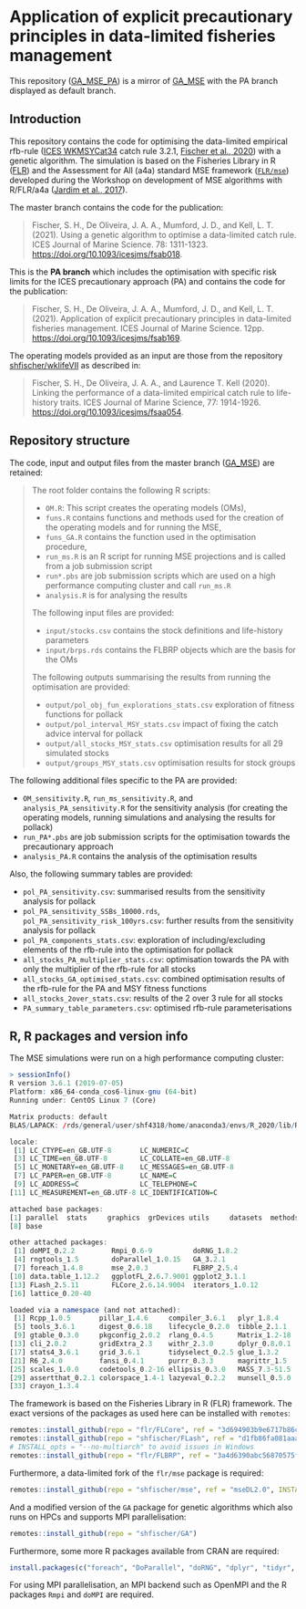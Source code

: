 Application of explicit precautionary principles in data-limited
fisheries management
================

This repository ([GA\_MSE\_PA](https://github.com/shfischer/GA_MSE_PA))
is a mirror of [GA\_MSE](https://github.com/shfischer/GA_MSE) with the
PA branch displayed as default branch.

## Introduction

This repository contains the code for optimising the data-limited
empirical rfb-rule ([ICES
WKMSYCat34](http://www.ices.dk/sites/pub/Publication%20Reports/Expert%20Group%20Report/acom/2017/WKMSYCAT34/01.%20WKMSYCAT34%20REPORT%202017.pdf)
catch rule 3.2.1, [Fischer et al.,
2020](https://doi.org/10.1093/icesjms/fsaa054)) with a genetic
algorithm. The simulation is based on the Fisheries Library in R
([FLR](http://www.flr-project.org/)) and the Assessment for All (a4a)
standard MSE framework ([`FLR/mse`](github.com/FLR/mse)) developed
during the Workshop on development of MSE algorithms with R/FLR/a4a
([Jardim et al.,
2017](https://ec.europa.eu/jrc/en/publication/assessment-all-initiativea4a-workshop-development-mse-algorithms-rflra4a)).

The master branch contains the code for the publication:

> Fischer, S. H., De Oliveira, J. A. A., Mumford, J. D., and Kell, L. T.
> (2021). Using a genetic algorithm to optimise a data-limited catch
> rule. ICES Journal of Marine Science. 78: 1311-1323.
> <https://doi.org/10.1093/icesjms/fsab018>.

This is the **PA branch** which includes the optimisation with specific
risk limits for the ICES precautionary approach (PA) and contains the
code for the publication:

> Fischer, S. H., De Oliveira, J. A. A., Mumford, J. D., and Kell, L. T.
> (2021). Application of explicit precautionary principles in
> data-limited fisheries management. ICES Journal of Marine Science.
> 12pp. <https://doi.org/10.1093/icesjms/fsab169>.

The operating models provided as an input are those from the repository
[shfischer/wklifeVII](https://github.com/shfischer/wklifeVII) as
described in:

> Fischer, S. H., De Oliveira, J. A. A., and Laurence T. Kell (2020).
> Linking the performance of a data-limited empirical catch rule to
> life-history traits. ICES Journal of Marine Science, 77: 1914-1926.
> <https://doi.org/10.1093/icesjms/fsaa054>.

## Repository structure

The code, input and output files from the master branch
([GA\_MSE](https://github.com/shfischer/GA_MSE)) are retained:

> The root folder contains the following R scripts:
>
> -   `OM.R`: This script creates the operating models (OMs),
> -   `funs.R` contains functions and methods used for the creation of
>     the operating models and for running the MSE,
> -   `funs_GA.R` contains the function used in the optimisation
>     procedure,
> -   `run_ms.R` is an R script for running MSE projections and is
>     called from a job submission script
> -   `run*.pbs` are job submission scripts which are used on a high
>     performance computing cluster and call `run_ms.R`
> -   `analysis.R` is for analysing the results
>
> The following input files are provided:
>
> -   `input/stocks.csv` contains the stock definitions and life-history
>     parameters
> -   `input/brps.rds` contains the FLBRP objects which are the basis
>     for the OMs
>
> The following outputs summarising the results from running the
> optimisation are provided:
>
> -   `output/pol_obj_fun_explorations_stats.csv` exploration of fitness
>     functions for pollack
> -   `output/pol_interval_MSY_stats.csv` impact of fixing the catch
>     advice interval for pollack
> -   `output/all_stocks_MSY_stats.csv` optimisation results for all 29
>     simulated stocks
> -   `output/groups_MSY_stats.csv` optimisation results for stock
>     groups

The following additional files specific to the PA are provided:

-   `OM_sensitivity.R`, `run_ms_sensitivity.R`, and
    `analysis_PA_sensitivity.R` for the sensitivity analysis (for
    creating the operating models, running simulations and analysing the
    results for pollack)
-   `run_PA*.pbs` are job submission scripts for the optimisation
    towards the precautionary approach
-   `analysis_PA.R` contains the analysis of the optimisation results

Also, the following summary tables are provided:

-   `pol_PA_sensitivity.csv`: summarised results from the sensitivity
    analysis for pollack
-   `pol_PA_sensitivity_SSBs_10000.rds`,
    `pol_PA_sensitivity_risk_100yrs.csv`: further results from the
    sensitivity analysis for pollack
-   `pol_PA_components_stats.csv`: exploration of including/excluding
    elements of the rfb-rule into the optimisation for pollack
-   `all_stocks_PA_multiplier_stats.csv`: optimisation towards the PA
    with only the multiplier of the rfb-rule for all stocks
-   `all_stocks_GA_optimised_stats.csv`: combined optimisation results
    of the rfb-rule for the PA and MSY fitness functions
-   `all_stocks_2over_stats.csv`: results of the 2 over 3 rule for all
    stocks
-   `PA_summary_table_parameters.csv`: optimised rfb-rule
    parameterisations

## R, R packages and version info

The MSE simulations were run on a high performance computing cluster:

``` r
> sessionInfo()
R version 3.6.1 (2019-07-05)
Platform: x86_64-conda_cos6-linux-gnu (64-bit)
Running under: CentOS Linux 7 (Core)

Matrix products: default
BLAS/LAPACK: /rds/general/user/shf4318/home/anaconda3/envs/R_2020/lib/R/lib/libRblas.so

locale:
 [1] LC_CTYPE=en_GB.UTF-8       LC_NUMERIC=C
 [3] LC_TIME=en_GB.UTF-8        LC_COLLATE=en_GB.UTF-8
 [5] LC_MONETARY=en_GB.UTF-8    LC_MESSAGES=en_GB.UTF-8
 [7] LC_PAPER=en_GB.UTF-8       LC_NAME=C
 [9] LC_ADDRESS=C               LC_TELEPHONE=C
[11] LC_MEASUREMENT=en_GB.UTF-8 LC_IDENTIFICATION=C

attached base packages:
[1] parallel  stats     graphics  grDevices utils     datasets  methods
[8] base

other attached packages:
 [1] doMPI_0.2.2         Rmpi_0.6-9          doRNG_1.8.2
 [4] rngtools_1.5        doParallel_1.0.15   GA_3.2.1
 [7] foreach_1.4.8       mse_2.0.3           FLBRP_2.5.4
[10] data.table_1.12.2   ggplotFL_2.6.7.9001 ggplot2_3.1.1
[13] FLash_2.5.11        FLCore_2.6.14.9004  iterators_1.0.12
[16] lattice_0.20-40

loaded via a namespace (and not attached):
 [1] Rcpp_1.0.5       pillar_1.4.6     compiler_3.6.1   plyr_1.8.4
 [5] tools_3.6.1      digest_0.6.18    lifecycle_0.2.0  tibble_2.1.1
 [9] gtable_0.3.0     pkgconfig_2.0.2  rlang_0.4.5      Matrix_1.2-18
[13] cli_2.0.2        gridExtra_2.3    withr_2.3.0      dplyr_0.8.0.1
[17] stats4_3.6.1     grid_3.6.1       tidyselect_0.2.5 glue_1.3.2
[21] R6_2.4.0         fansi_0.4.1      purrr_0.3.3      magrittr_1.5
[25] scales_1.0.0     codetools_0.2-16 ellipsis_0.3.0   MASS_7.3-51.5
[29] assertthat_0.2.1 colorspace_1.4-1 lazyeval_0.2.2   munsell_0.5.0
[33] crayon_1.3.4
```

The framework is based on the Fisheries Library in R (FLR) framework.
The exact versions of the packages as used here can be installed with
`remotes`:

``` r
remotes::install_github(repo = "flr/FLCore", ref = "3d694903b9e6717b86c3e8486fc14ebf92908786")
remotes::install_github(repo = "shfischer/FLash", ref = "d1fb86fa081aaa5b6980d74b07d9adb44ad19a7f", INSTALL_opts = "--no-multiarch") # silenced version of FLash
# INSTALL_opts = "--no-multiarch" to avoid issues in Windows
remotes::install_github(repo = "flr/FLBRP", ref = "3a4d6390abc56870575fbaba3637091036468217", INSTALL_opts = "--no-multiarch")
```

Furthermore, a data-limited fork of the `flr/mse` package is required:

``` r
remotes::install_github(repo = "shfischer/mse", ref = "mseDL2.0", INSTALL_opts = "--no-multiarch")
```

And a modified version of the `GA` package for genetic algorithms which
also runs on HPCs and supports MPI parallelisation:

``` r
remotes::install_github(repo = "shfischer/GA")
```

Furthermore, some more R packages available from CRAN are required:

``` r
install.packages(c("foreach", "DoParallel", "doRNG", "dplyr", "tidyr", "ggplot2", "scales", "cowplot", "Cairo", "scales")) 
```

For using MPI parallelisation, an MPI backend such as OpenMPI and the R
packages `Rmpi` and `doMPI` are required.
